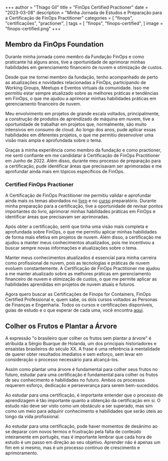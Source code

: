 +++
author = "Thiago Gil"
title = "FinOps Certified Practioner"
date = "2023-03-08"
description = "Minha Jornada de Estudos e Preparação para a Certificação de FinOps Practitioner"
categories = [
    "finops",
    "certificações",
    "practioner",
]
tags = [
    "finops",
    "finops-certified",
]
image = "finops-certified.png"
+++

## Membro da FinOps Foundation

Durante minha jornada como membro da Fundação FinOps e como praticante há alguns anos, tive a oportunidade de aprimorar minhas habilidades em gerenciamento financeiro de nuvem e otimização de custos.

Desde que me tornei membro da fundação, tenho acompanhado de perto as atualizações e novidades relacionadas a FinOps, participando de Working Groups, Meetups e Eventos virtuais da comunidade. Isso me permitiu estar sempre atualizado sobre as melhores práticas e tendências em FinOps, o que me ajudou a aprimorar minhas habilidades práticas em gerenciamento financeiro de nuvem.

Meu envolvimento em projetos de grande escala voltados, principalmente, a construção de produtos de aprendizado de máquina em nuvem, tive a oportunidade de trabalhar em projetos que, normalmente, são muito intensivos em consumo de cloud. Ao longo dos anos, pude aplicar essas habilidades em diferentes projetos, o que me permitiu desenvolver uma visão mais ampla e aprofundada sobre o tema.

Graças à minha experiência como membro da fundação e como practioner, me senti confiante em me candidatar à Certificação de FinOps Practitioner em Junho de 2022. Além disso, durante meu processo de preparação para a certificação, pude identificar áreas que precisavam ser aprimoradas e me aprofundar ainda mais em tópicos específicos de FinOps.

### Certified FinOps Practioner

A Certificação de FinOps Practitioner me permitiu validar e aprofundar ainda mais os temas abordados no [livro](https://www.amazon.com.br/Cloud-Finops-Collaborative-Real-Time-Management/dp/1492054623) e no [curso](https://learn.finops.org/path/finops-certified-practitioner-self-paced) preparatório. Durante minha preparação para a certificação, tive a oportunidade de revisar pontos importantes do livro, aprimorar minhas habilidades práticas em FinOps e identificar áreas que precisavam ser aprimoradas.

Após obter a certificação, senti que tinha uma visão mais completa e aprofundada sobre FinOps, o que me permitiu aplicar minhas habilidades de forma mais efetiva em projetos de nuvem. Além disso, a certificação me ajudou a manter meus conhecimentos atualizados, pois me incentivou a buscar sempre novas informações e atualizações sobre o tema.

Manter meus conhecimentos atualizados é essencial para minha carreira como profissional de nuvem, pois as tecnologias e práticas de nuvem evoluem constantemente. A Certificação de FinOps Practitioner me ajudou a me manter atualizado sobre as melhores práticas em gerenciamento financeiro de nuvem e otimização de custos, o que me permite aplicar as habilidades aprendidas em projetos de nuvem atuais e futuros.

Agora quero buscar as Certificações de Finops for Containers, FinOps Certified Professional e, quem sabe, os dois cursos voltados as Personas de Finanças e Engenharia. Todos os cursos e certificações disponíveis, guias de estudo e o que esperar de cada uma, você encontra [aqui](https://learn.finops.org/).

## Colher os Frutos e Plantar a Árvore

A expressão "o brasileiro quer colher os frutos sem plantar a árvore" é atribuída a Sérgio Buarque de Holanda, um dos principais historiadores e ensaístas brasileiros do século XX. A frase é uma referência à mentalidade de querer obter resultados imediatos e sem esforço, sem levar em consideração o processo necessário para alcançá-los.

Assim como plantar uma árvore é fundamental para colher seus frutos no futuro, estudar para uma certificação é fundamental para colher os frutos de seu conhecimento e habilidades no futuro. Ambos os processos requerem esforço, dedicação e perseverança para serem bem-sucedidos.

Ao estudar para uma certificação, é importante entender que o processo de aprendizagem é tão importante quanto a obtenção da certificação em si. O estudo não deve ser visto como um obstáculo a ser superado, mas sim como um meio para adquirir conhecimento e habilidades que serão úteis ao longo da vida profissional.

Ao estudar para uma certificação, pode haver momentos de desânimo ao se deparar com novos termos e frustração pela falta de conteúdo inteiramente em portugês, mas é importante lembrar que cada hora de estudo é um passo em direção ao seu objetivo. Aprender não é apenas um fim em si mesmo, mas é um processo contínuo de crescimento e aprimoramento.
